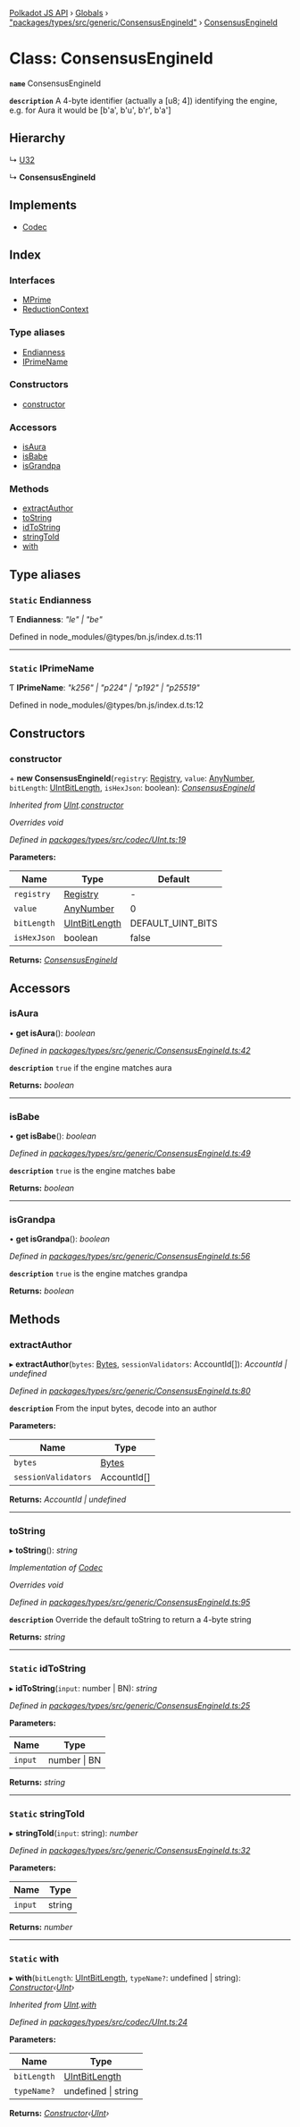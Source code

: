 [Polkadot JS API](../README.md) › [Globals](../globals.md) › ["packages/types/src/generic/ConsensusEngineId"](../modules/_packages_types_src_generic_consensusengineid_.md) › [ConsensusEngineId](_packages_types_src_generic_consensusengineid_.consensusengineid.md)

# Class: ConsensusEngineId

**`name`** ConsensusEngineId

**`description`** 
A 4-byte identifier (actually a [u8; 4]) identifying the engine, e.g. for Aura it would be [b'a', b'u', b'r', b'a']

## Hierarchy

  ↳ [U32](_packages_types_src_primitive_u32_.u32.md)

  ↳ **ConsensusEngineId**

## Implements

* [Codec](../interfaces/_packages_types_src_types_codec_.codec.md)

## Index

### Interfaces

* [MPrime](../interfaces/_packages_types_src_generic_consensusengineid_.consensusengineid.mprime.md)
* [ReductionContext](../interfaces/_packages_types_src_generic_consensusengineid_.consensusengineid.reductioncontext.md)

### Type aliases

* [Endianness](_packages_types_src_generic_consensusengineid_.consensusengineid.md#static-endianness)
* [IPrimeName](_packages_types_src_generic_consensusengineid_.consensusengineid.md#static-iprimename)

### Constructors

* [constructor](_packages_types_src_generic_consensusengineid_.consensusengineid.md#constructor)

### Accessors

* [isAura](_packages_types_src_generic_consensusengineid_.consensusengineid.md#isaura)
* [isBabe](_packages_types_src_generic_consensusengineid_.consensusengineid.md#isbabe)
* [isGrandpa](_packages_types_src_generic_consensusengineid_.consensusengineid.md#isgrandpa)

### Methods

* [extractAuthor](_packages_types_src_generic_consensusengineid_.consensusengineid.md#extractauthor)
* [toString](_packages_types_src_generic_consensusengineid_.consensusengineid.md#tostring)
* [idToString](_packages_types_src_generic_consensusengineid_.consensusengineid.md#static-idtostring)
* [stringToId](_packages_types_src_generic_consensusengineid_.consensusengineid.md#static-stringtoid)
* [with](_packages_types_src_generic_consensusengineid_.consensusengineid.md#static-with)

## Type aliases

### `Static` Endianness

Ƭ **Endianness**: *"le" | "be"*

Defined in node_modules/@types/bn.js/index.d.ts:11

___

### `Static` IPrimeName

Ƭ **IPrimeName**: *"k256" | "p224" | "p192" | "p25519"*

Defined in node_modules/@types/bn.js/index.d.ts:12

## Constructors

###  constructor

\+ **new ConsensusEngineId**(`registry`: [Registry](../interfaces/_packages_types_src_types_registry_.registry.md), `value`: [AnyNumber](../modules/_packages_types_src_types_helpers_.md#anynumber), `bitLength`: [UIntBitLength](../modules/_packages_types_src_codec_abstractint_.md#uintbitlength), `isHexJson`: boolean): *[ConsensusEngineId](_packages_types_src_generic_consensusengineid_.consensusengineid.md)*

*Inherited from [UInt](_packages_types_src_codec_uint_.uint.md).[constructor](_packages_types_src_codec_uint_.uint.md#constructor)*

*Overrides void*

*Defined in [packages/types/src/codec/UInt.ts:19](https://github.com/polkadot-js/api/blob/6239818c2/packages/types/src/codec/UInt.ts#L19)*

**Parameters:**

Name | Type | Default |
------ | ------ | ------ |
`registry` | [Registry](../interfaces/_packages_types_src_types_registry_.registry.md) | - |
`value` | [AnyNumber](../modules/_packages_types_src_types_helpers_.md#anynumber) | 0 |
`bitLength` | [UIntBitLength](../modules/_packages_types_src_codec_abstractint_.md#uintbitlength) | DEFAULT_UINT_BITS |
`isHexJson` | boolean | false |

**Returns:** *[ConsensusEngineId](_packages_types_src_generic_consensusengineid_.consensusengineid.md)*

## Accessors

###  isAura

• **get isAura**(): *boolean*

*Defined in [packages/types/src/generic/ConsensusEngineId.ts:42](https://github.com/polkadot-js/api/blob/6239818c2/packages/types/src/generic/ConsensusEngineId.ts#L42)*

**`description`** `true` if the engine matches aura

**Returns:** *boolean*

___

###  isBabe

• **get isBabe**(): *boolean*

*Defined in [packages/types/src/generic/ConsensusEngineId.ts:49](https://github.com/polkadot-js/api/blob/6239818c2/packages/types/src/generic/ConsensusEngineId.ts#L49)*

**`description`** `true` is the engine matches babe

**Returns:** *boolean*

___

###  isGrandpa

• **get isGrandpa**(): *boolean*

*Defined in [packages/types/src/generic/ConsensusEngineId.ts:56](https://github.com/polkadot-js/api/blob/6239818c2/packages/types/src/generic/ConsensusEngineId.ts#L56)*

**`description`** `true` is the engine matches grandpa

**Returns:** *boolean*

## Methods

###  extractAuthor

▸ **extractAuthor**(`bytes`: [Bytes](_packages_types_src_primitive_bytes_.bytes.md), `sessionValidators`: AccountId[]): *AccountId | undefined*

*Defined in [packages/types/src/generic/ConsensusEngineId.ts:80](https://github.com/polkadot-js/api/blob/6239818c2/packages/types/src/generic/ConsensusEngineId.ts#L80)*

**`description`** From the input bytes, decode into an author

**Parameters:**

Name | Type |
------ | ------ |
`bytes` | [Bytes](_packages_types_src_primitive_bytes_.bytes.md) |
`sessionValidators` | AccountId[] |

**Returns:** *AccountId | undefined*

___

###  toString

▸ **toString**(): *string*

*Implementation of [Codec](../interfaces/_packages_types_src_types_codec_.codec.md)*

*Overrides void*

*Defined in [packages/types/src/generic/ConsensusEngineId.ts:95](https://github.com/polkadot-js/api/blob/6239818c2/packages/types/src/generic/ConsensusEngineId.ts#L95)*

**`description`** Override the default toString to return a 4-byte string

**Returns:** *string*

___

### `Static` idToString

▸ **idToString**(`input`: number | BN): *string*

*Defined in [packages/types/src/generic/ConsensusEngineId.ts:25](https://github.com/polkadot-js/api/blob/6239818c2/packages/types/src/generic/ConsensusEngineId.ts#L25)*

**Parameters:**

Name | Type |
------ | ------ |
`input` | number &#124; BN |

**Returns:** *string*

___

### `Static` stringToId

▸ **stringToId**(`input`: string): *number*

*Defined in [packages/types/src/generic/ConsensusEngineId.ts:32](https://github.com/polkadot-js/api/blob/6239818c2/packages/types/src/generic/ConsensusEngineId.ts#L32)*

**Parameters:**

Name | Type |
------ | ------ |
`input` | string |

**Returns:** *number*

___

### `Static` with

▸ **with**(`bitLength`: [UIntBitLength](../modules/_packages_types_src_codec_abstractint_.md#uintbitlength), `typeName?`: undefined | string): *[Constructor](../interfaces/_packages_types_src_types_codec_.constructor.md)‹[UInt](_packages_types_src_codec_uint_.uint.md)›*

*Inherited from [UInt](_packages_types_src_codec_uint_.uint.md).[with](_packages_types_src_codec_uint_.uint.md#static-with)*

*Defined in [packages/types/src/codec/UInt.ts:24](https://github.com/polkadot-js/api/blob/6239818c2/packages/types/src/codec/UInt.ts#L24)*

**Parameters:**

Name | Type |
------ | ------ |
`bitLength` | [UIntBitLength](../modules/_packages_types_src_codec_abstractint_.md#uintbitlength) |
`typeName?` | undefined &#124; string |

**Returns:** *[Constructor](../interfaces/_packages_types_src_types_codec_.constructor.md)‹[UInt](_packages_types_src_codec_uint_.uint.md)›*
